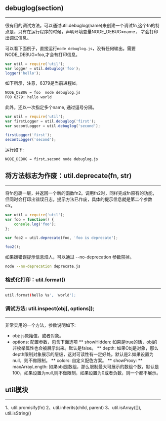 ## debuglog(section)
***
很有用的调试方法。可以通过util.debuglog(name)来创建一个调试fn,这个fn的特点是，只有在运行程序的时候，声明环境变量NODE_DEBUG=name，
才会打印出调试信息。

可以看下面例子，直接运行`node debuglog.js`，没有任何输出。需要NODE_DEBUG=foo,才会有打印信息。

```javascript
var util = require('util');
var logger = util.debuglog('foo');
logger('hello');
```

如下所示，注意，6379是当前进程id。

```bash
NODE_DEBUG = foo  node debuglog.js
FOO 6379: hello world
```

此外，还以一次指定多个name, 通过逗号分隔。

```javascript
var util = require('util');
var firstLogger = util.debuglog('first');
var secontLogger = util.debuglog('second');

firstLogger('first');
secontLogger('second');
```

运行如下:

```bash
NODE_DEBUG = first,second node debuglog.js
```

## 将方法标志为作废：util.deprecate(fn, str)
***

将fn包裹一层，并返回一个新的函数fn2。调用fn2时，同样完成fn原有的功能，但同时会打印出错误日志，提示方法已作废，具体的提示信息就是第二个参数str。

```javascript
var util = require('util');
var foo = function() {
	console.log('foo');
};

var foo2 = util.deprecate(foo, 'foo is deprecate');

foo2();
```

如果嫌错误提示信息烦人，可以通过 --no-deprecation 参数禁掉。

```bash
node --no-deprecation deprecate.js
```


### 格式化打印：util.format()
***

```bash
util.format(hello %s', 'world');
```


### 调试方法: util.inspect(obj[, options]);
***

非常实用的一个方法，参数说明如下:

* obj: js原始值，或者对象。
* options: 配置参数，包含下面选项
** showHidden: 如果是true的话，obj的非枚举属性也会被展示出来。默认是false。
** depth: 如果Obj是对象，那么depth限制对象展示的层级，这对可读性有一定好处。默认是2.如果设置为null，则不做限制。
** colors: 自定义配色方案。
** showProxy:
** maxArrayLength: 如果obj是数组，那么限制最大可展示的数组个数，默认是100，如果设置为null,则不做限制，如果设置为0或者负数，则一个都不展示。


## util模块
***
1、util.promisify(fn)
2、util.inherits(child, parent)
3、util.isArray([]), util.isString()